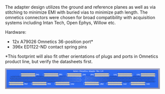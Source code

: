 The adapter design utilizes the ground and reference planes as well as via stitching to minimize EMI with buried vias to minimize path length. The omnetics connectors were chosen for broad compatibility with acquisition systems including Intan Tech, Open Ephys, Willow etc.

Hardware:
* 12x A79026 Omnetics 36-position port*
* 396x ED1122-ND contact spring pins

*This footprint will also fit other orientations of plugs and ports in Omnetics product line, but verify the datasheets first.

<p align="left">
  <img src="render.png" width="1050" title="AxionAdapter PCB Rendering">
</p>
